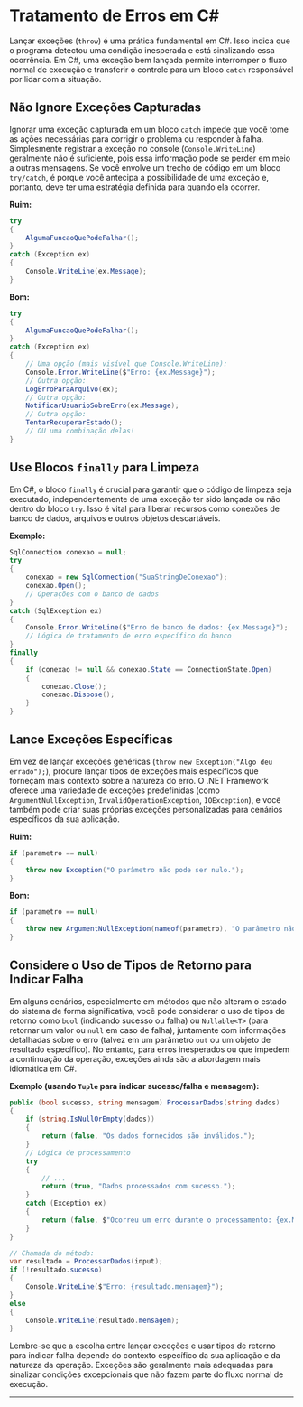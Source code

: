 # **Tratamento de Erros em C#**

Lançar exceções (`throw`) é uma prática fundamental em C#. Isso indica que o programa detectou uma condição inesperada e está sinalizando essa ocorrência. Em C#, uma exceção bem lançada permite interromper o fluxo normal de execução e transferir o controle para um bloco `catch` responsável por lidar com a situação.

## Não Ignore Exceções Capturadas

Ignorar uma exceção capturada em um bloco `catch` impede que você tome as ações necessárias para corrigir o problema ou responder à falha. Simplesmente registrar a exceção no console (`Console.WriteLine`) geralmente não é suficiente, pois essa informação pode se perder em meio a outras mensagens. Se você envolve um trecho de código em um bloco `try/catch`, é porque você antecipa a possibilidade de uma exceção e, portanto, deve ter uma estratégia definida para quando ela ocorrer.

**Ruim:**

```csharp
try
{
    AlgumaFuncaoQuePodeFalhar();
}
catch (Exception ex)
{
    Console.WriteLine(ex.Message);
}
```

**Bom:**

```csharp
try
{
    AlgumaFuncaoQuePodeFalhar();
}
catch (Exception ex)
{
    // Uma opção (mais visível que Console.WriteLine):
    Console.Error.WriteLine($"Erro: {ex.Message}");
    // Outra opção:
    LogErroParaArquivo(ex);
    // Outra opção:
    NotificarUsuarioSobreErro(ex.Message);
    // Outra opção:
    TentarRecuperarEstado();
    // OU uma combinação delas!
}
```

## Use Blocos `finally` para Limpeza

Em C#, o bloco `finally` é crucial para garantir que o código de limpeza seja executado, independentemente de uma exceção ter sido lançada ou não dentro do bloco `try`. Isso é vital para liberar recursos como conexões de banco de dados, arquivos e outros objetos descartáveis.

**Exemplo:**

```csharp
SqlConnection conexao = null;
try
{
    conexao = new SqlConnection("SuaStringDeConexao");
    conexao.Open();
    // Operações com o banco de dados
}
catch (SqlException ex)
{
    Console.Error.WriteLine($"Erro de banco de dados: {ex.Message}");
    // Lógica de tratamento de erro específico do banco
}
finally
{
    if (conexao != null && conexao.State == ConnectionState.Open)
    {
        conexao.Close();
        conexao.Dispose();
    }
}
```

## Lance Exceções Específicas

Em vez de lançar exceções genéricas (`throw new Exception("Algo deu errado");`), procure lançar tipos de exceções mais específicos que forneçam mais contexto sobre a natureza do erro. O .NET Framework oferece uma variedade de exceções predefinidas (como `ArgumentNullException`, `InvalidOperationException`, `IOException`), e você também pode criar suas próprias exceções personalizadas para cenários específicos da sua aplicação.

**Ruim:**

```csharp
if (parametro == null)
{
    throw new Exception("O parâmetro não pode ser nulo.");
}
```

**Bom:**

```csharp
if (parametro == null)
{
    throw new ArgumentNullException(nameof(parametro), "O parâmetro não pode ser nulo.");
}
```

## Considere o Uso de Tipos de Retorno para Indicar Falha

Em alguns cenários, especialmente em métodos que não alteram o estado do sistema de forma significativa, você pode considerar o uso de tipos de retorno como `bool` (indicando sucesso ou falha) ou `Nullable<T>` (para retornar um valor ou `null` em caso de falha), juntamente com informações detalhadas sobre o erro (talvez em um parâmetro `out` ou um objeto de resultado específico). No entanto, para erros inesperados ou que impedem a continuação da operação, exceções ainda são a abordagem mais idiomática em C#.

**Exemplo (usando `Tuple` para indicar sucesso/falha e mensagem):**

```csharp
public (bool sucesso, string mensagem) ProcessarDados(string dados)
{
    if (string.IsNullOrEmpty(dados))
    {
        return (false, "Os dados fornecidos são inválidos.");
    }
    // Lógica de processamento
    try
    {
        // ...
        return (true, "Dados processados com sucesso.");
    }
    catch (Exception ex)
    {
        return (false, $"Ocorreu um erro durante o processamento: {ex.Message}");
    }
}

// Chamada do método:
var resultado = ProcessarDados(input);
if (!resultado.sucesso)
{
    Console.WriteLine($"Erro: {resultado.mensagem}");
}
else
{
    Console.WriteLine(resultado.mensagem);
}
```

Lembre-se que a escolha entre lançar exceções e usar tipos de retorno para indicar falha depende do contexto específico da sua aplicação e da natureza da operação. Exceções são geralmente mais adequadas para sinalizar condições excepcionais que não fazem parte do fluxo normal de execução.

---